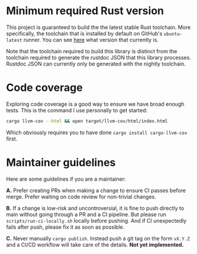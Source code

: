 # Minimum required Rust version

This project is guaranteed to build the the latest stable Rust toolchain. More specifically, the toolchain that is installed by default on GitHub's `ubuntu-latest` runner. You can see [here](https://github.com/actions/virtual-environments/blob/main/images/linux/Ubuntu2004-Readme.md#rust-tools) what version that currently is.

Note that the toolchain required to build this library is distinct from the toolchain required to generate the rustdoc JSON that this library processes. Rustdoc JSON can currently only be generated with the nightly toolchain.

# Code coverage

Exploring code coverage is a good way to ensure we have broad enough tests. This is the command I use personally to get started:

```bash
cargo llvm-cov --html && open target/llvm-cov/html/index.html
```

Which obviously requires you to have done `cargo install cargo-llvm-cov` first.


# Maintainer guidelines

Here are some guidelines if you are a maintainer:

**A.** Prefer creating PRs when making a change to ensure CI passes before merge. Prefer waiting on code review for non-trivial changes.

**B.** If a change is low-risk and uncontroversial, it is fine to push directly to main without going through a PR and a CI pipeline. But please run `scripts/run-ci-locally.sh` locally before pushing. And if CI unexpectedly fails after push, please fix it as soon as possible.

**C.** Never manually `cargo publish`. Instead push a git tag on the form `vX.Y.Z` and a CI/CD workflow will take care of the details. **Not yet implemented.**
